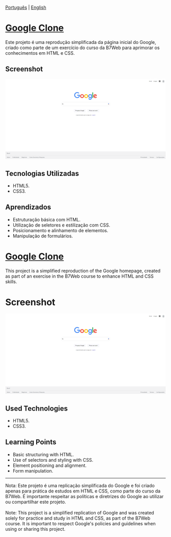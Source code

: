 [Português](#pt-br) | [English](#en) 

# [Google Clone](https://im4k1r4.github.io/GoogleScreenClone/) <a name="pt-br"></a>
Este projeto é uma reprodução simplificada da página inicial do Google, criado como parte de um exercício do curso da B7Web para aprimorar os conhecimentos em HTML e CSS.

## Screenshot
![Screenshot do projeto](assets/images/googleclonepage.png)

## Tecnologias Utilizadas
- HTML5.
- CSS3.

## Aprendizados
- Estruturação básica com HTML.
- Utilização de seletores e estilização com CSS.
- Posicionamento e alinhamento de elementos.
- Manipulação de formulários.

# [Google Clone](https://im4k1r4.github.io/GoogleScreenClone/) <a name="en"></a>
This project is a simplified reproduction of the Google homepage, created as part of an exercise in the B7Web course to enhance HTML and CSS skills.

# Screenshot
![Screenshot do projeto](assets/images/googleclonepage.png)

## Used Technologies
- HTML5.
- CSS3.

## Learning Points
- Basic structuring with HTML.
- Use of selectors and styling with CSS.
- Element positioning and alignment.
- Form manipulation.
  
----
Nota: Este projeto é uma replicação simplificada do Google e foi criado apenas para prática de estudos em HTML e CSS, como parte do curso da B7Web. É importante respeitar as políticas e diretrizes do Google ao utilizar ou compartilhar este projeto.<br><br>
Note: This project is a simplified replication of Google and was created solely for practice and study in HTML and CSS, as part of the B7Web course. It is important to respect Google's policies and guidelines when using or sharing this project.


